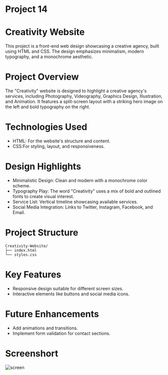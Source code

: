 # Project 14 
# Creativity Website

This project is a front-end web design showcasing a creative agency, built using HTML and CSS. 
The design emphasizes minimalism, modern typography, and a monochrome aesthetic.

# Project Overview
The "Creativity" website is designed to highlight a creative agency's services, including Photography, Videography, Graphics Design, Illustration, and Animation. 
It features a split-screen layout with a striking hero image on the left and bold typography on the right.

# Technologies Used
- HTML: For the website's structure and content.
- CSS:For styling, layout, and responsiveness.

# Design Highlights
- Minimalistic Design: Clean and modern with a monochrome color scheme.
- Typography Play: The word "Creativity" uses a mix of bold and outlined fonts to create visual interest.
- Service List: Vertical timeline showcasing available services.
- Social Media Integration: Links to Twitter, Instagram, Facebook, and Email.

# Project Structure
```
Creativity-Website/
├── index.html
└── styles.css
```


# Key Features
- Responsive design suitable for different screen sizes.
- Interactive elements like buttons and social media icons.

# Future Enhancements
- Add animations and transitions.
- Implement form validation for contact sections.

# Screenshort
![screen](https://github.com/user-attachments/assets/45e50257-2659-4ead-9ad9-ffe47c42933a)



